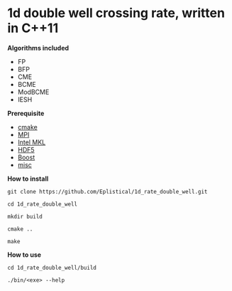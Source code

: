 # 1d double well crossing rate, written in C++11

**Algorithms included**

- FP
- BFP
- CME
- BCME
- ModBCME
- IESH 

**Prerequisite**

- [cmake](https://cmake.org/)
- [MPI](https://www.open-mpi.org/)
- [Intel MKL](https://software.intel.com/en-us/mkl)
- [HDF5](https://support.hdfgroup.org/HDF5/)
- [Boost](https://www.boost.org/)
- [misc](https://github.com/Eplistical/misc)


**How to install**

```
git clone https://github.com/Eplistical/1d_rate_double_well.git

cd 1d_rate_double_well

mkdir build

cmake ..

make 
```


**How to use**

```
cd 1d_rate_double_well/build

./bin/<exe> --help
```
